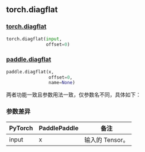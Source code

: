 ## torch.diagflat
### [torch.diagflat](https://pytorch.org/docs/stable/generated/torch.diagflat.html?highlight=diagflat#torch.diagflat)

```python
torch.diagflat(input,
               offset=0)
```

### [paddle.diagflat](https://www.paddlepaddle.org.cn/documentation/docs/zh/api/paddle/diagflat_cn.html#diagflat)

```python
paddle.diagflat(x,
                offset=0,
                name=None)
```

两者功能一致且参数用法一致，仅参数名不同，具体如下：
### 参数差异
| PyTorch       | PaddlePaddle | 备注                                                   |
| ------------- | ------------ | ------------------------------------------------------ |
| input         | x            | 输入的 Tensor。                   |
